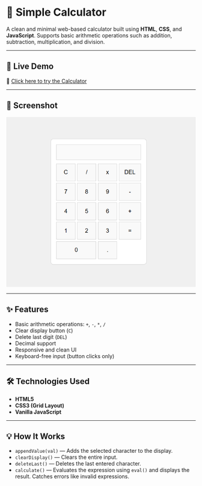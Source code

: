 # 🧮 Simple Calculator

A clean and minimal web-based calculator built using **HTML**, **CSS**, and **JavaScript**. Supports basic arithmetic operations such as addition, subtraction, multiplication, and division.

---

## 🚀 Live Demo

🔗 [Click here to try the Calculator](https://sarbeswarbhol.github.io/Calculator/) 

---

## 📸 Screenshot

![Calculator Preview](assets/screenshot.png)  

---

## ✨ Features

- Basic arithmetic operations: `+`, `-`, `*`, `/`
- Clear display button (`C`)
- Delete last digit (`DEL`)
- Decimal support
- Responsive and clean UI
- Keyboard-free input (button clicks only)

---

## 🛠️ Technologies Used

- **HTML5**
- **CSS3 (Grid Layout)**
- **Vanilla JavaScript**

---

## 💡 How It Works

- `appendValue(val)` — Adds the selected character to the display.
- `clearDisplay()` — Clears the entire input.
- `deleteLast()` — Deletes the last entered character.
- `calculate()` — Evaluates the expression using `eval()` and displays the result. Catches errors like invalid expressions.
